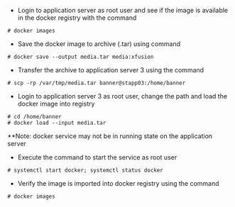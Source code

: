 - Login to application server as root user and see if the image is available in the docker registry with the command
```
# docker images
```

- Save the docker image to archive (.tar) using command
```
# docker save --output media.tar media:xfusion
```

- Transfer the archive to application server 3 using the command
```
# scp -rp /var/tmp/media.tar banner@stapp03:/home/banner
```

- Login to application server 3 as root user, change the path and load the docker image into registry
```
# cd /home/banner
# docker load --input media.tar 
```

**Note: docker service may not be in running state on the application server

- Execute the command to start the service as root user
```
# systemctl start docker; systemctl status docker
```

- Verify the image is imported into docker registry using the command
```
# docker images
```
